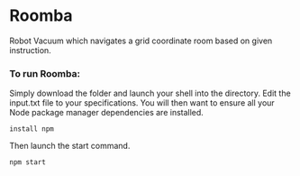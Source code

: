 # Roomba

Robot Vacuum which navigates a grid coordinate room based on given instruction.


### To run Roomba:

Simply download the folder and launch your shell into the directory. Edit the input.txt file to your specifications. You will then want to ensure all your Node package manager dependencies are installed.

`install npm`

Then launch the start command.

`npm start`



